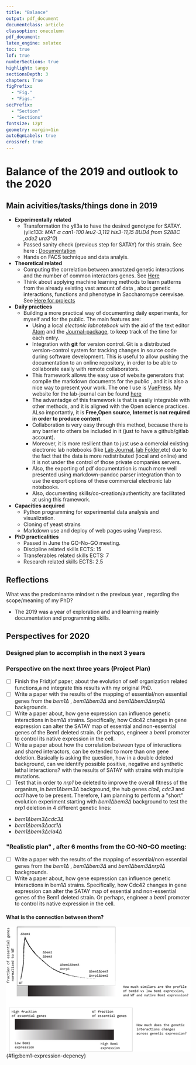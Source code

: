 ```yaml
---
title: "Balance"
output: pdf_document
documentclass: article
classoption: onecolumn
pdf_document:
latex_engine: xelatex
toc: true
lof: true
numberSections: true
highlight: tango
sectionsDepth: 3
chapters: True
figPrefix:
  - "Fig."
  - "Figs."
secPrefix:
  - "Section"
  - "Sections"
fontsize: 12pt
geometry: margin=1in
autoEqnLabels: true
crossref: true
---
```


# Balance of the 2019 and outlook to the 2020

## Main acivities/tasks/things done in 2019

- **Experimentally related**
  - Transformation the yll3a to have the desired genotype for SATAY. (ylic133: *MAT $\alpha$ can1-100 leu2-3,112 his3-11,15 BUD4 from S288C ,ade2 ura3^0*)
  - Passed sanity check (previous step for SATAY) for this strain. See here : [Documentation](../2019-10/2019-10-09-Sanity-check-ylic133+pBk549.md)
  - Hands on FACS technique and data analyis.
- **Theoretical related**
  - Computing the correlation between annotated genetic interactions and the number of common interactors genes. See [Here](..\2019-08\2019-08-16-some-plots-gene_int-data.md)
  - Think about applying machine learning methods to learn patterns from the already existing vast amount of data , about genetic interactions, functions and phenotype in Saccharomyce cerevisae. See [Here for projects](../2020-01/2020-01-07-machine-learning-proposal-projects.md)
- **Daily practices**
  - Building a more practical way of documenting daily experiments, for myself and for the public. The main features are:
    - Using a local *electonic labnotebook* with the aid of the text editor [Atom](https://atom.io/) and the [Journal-package](https://atom.io/packages/journal), to keep track of the time for each entry.
    - Integration with **git** for version control. Git is a distributed version-control system for tracking changes in source code during software development. This is useful to allow pushing the documentation to an online repository, in order to be able to collaborate easily with remote collaborators.
    - This framework allows the easy use of website generators that compile the markdown documents for the public , and it is also a nice way to present your work. The one I use is [VuePress](https://vuepress.vuejs.org/). My website for the lab-journal can be found [here](https://leilaicruz.github.io/Experimental-journal-deploy/)
    - The advantadge of this framework is that is easily integrable with other methods, and it is aligned with the Open science practices. ALso importantly, it is **Free,Open source**, **Internet is not required in order to  produce content**.
    - Collaboration is very easy through this method, because there is any barrier to others be included in it (just to have a github/gitlab account).
    - Moreover, it is more resilient than to just use a comercial existing electronic lab notebooks (like [Lab Journal](https://www.elabjournal.com/), [lab Folder](https://www.labfolder.com/),etc) due to the fact that the data is more redistributed (local and online) and it is not under the control of those private companies servers.
    - Also, the exporting of pdf documentation is much more well presented using markdown-pandoc parser integration than to use the export options of these commercial electronic lab notebooks.
    - Also, documenting skills/co-creation/authenticity are facilitated at using this framework.
- **Capacities acquired**
  - Python programming for experimental data analysis and visualization.
  - Cloning of yeast strains
  - Markdown use and deploy of web pages using Vuepress.
- **PhD practicalities**
  - Passed in June the GO-No-GO meeting.
  - Discipline related skills ECTS: 15
  - Transferables related skills ECTS: 7
  - Research related skills ECTS: 2.5


## Reflections

What was the predominante mindset n the previous year , regarding the scope/meaning of my PhD?
- The 2019 was a year of exploration and and learning mainly documentation and  programming  skills.


## Perspectives for 2020

### Designed plan to accomplish in the next 3 years
### Perspective on the next three years (Project Plan)
- [ ] Finish the Fridtjof paper, about the evolution of self organization related functions,a nd integrate this results with my original PhD.
- [ ] Write a paper with the results of the mapping of essential/non essential genes from the *bem1$\Delta$* , *bem1$\Delta$bem3$\Delta$* and *bem1$\Delta$bem3$\Delta$nrp1$\Delta$* backgrounds.
- [ ] Write a paper about, how gene expression can influence genetic interactions in bem1$\Delta$ strains. Specifically, how Cdc42 changes in gene expression  can alter the SATAY map of essential and non-essential genes of the Bem1 deleted strain. Or perhaps, engineer a *bem1* promoter to control its native expression in the cell.
- [ ] Write a paper about how the  correlation between type of interactions and shared interactors, can be extended to more than one gene deletion. Basically is asking the question, how in a double deleted background, can we identify possible positive, negative and synthetic lethal interactions? with the results of SATAY with strains with multiple mutations.
- [ ] Test that in order to *nrp1*  be deleted to improve the overall fitness of the organism, in *bem1$\Delta$bem3$\Delta$* background, the hub genes *cla4*, *cdc3* and *act1* have to be present. Therefore, I am planning to perform a "short" evolution experiment starting with *bem1$\Delta$bem3$\Delta$* background to test the *nrp1* deletion in 4 different genetic lines:

-  *bem1$\Delta$bem3$\Delta$cdc3$\Delta$*
-  *bem1$\Delta$bem3$\Delta$act1$\Delta$*
-  *bem1$\Delta$bem3$\Delta$cla4$\Delta$*

### "Realistic plan" , after 6 months from the GO-NO-GO meeting:
- [ ] Write a paper with the results of the mapping of essential/non essential genes from the *bem1$\Delta$* , *bem1$\Delta$bem3$\Delta$* and *bem1$\Delta$bem3$\Delta$nrp1$\Delta$* backgrounds.
- [ ] Write a paper about, how gene expression can influence genetic interactions in bem1$\Delta$ strains. Specifically, how Cdc42 changes in gene expression  can alter the SATAY map of essential and non-essential genes of the Bem1 deleted strain. Or perhaps, engineer a *bem1* promoter to control its native expression in the cell.

#### What is the connection between them?

![How Bem1 genetic expression influences genetic interactions?](../Images/bem1-expression-vs-satay-across-evolutionary-genotypes.png){#fig:bem1-expression-depency}
